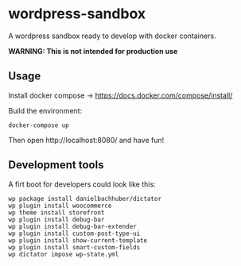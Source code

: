 # wordpress-sandbox

A wordpress sandbox ready to develop with docker containers.

**WARNING: This is not intended for production use**

## Usage

Install docker compose -> https://docs.docker.com/compose/install/

Build the environment:

    docker-compose up

Then open http://localhost:8080/ and have fun!


## Development tools

A firt boot for developers could look like this:

    wp package install danielbachhuber/dictator
    wp plugin install woocommerce
    wp theme install storefront
    wp plugin install debug-bar
    wp plugin install debug-bar-extender
    wp plugin install custom-post-type-ui
    wp plugin install show-current-template
    wp plugin install smart-custom-fields
    wp dictator impose wp-state.yml
